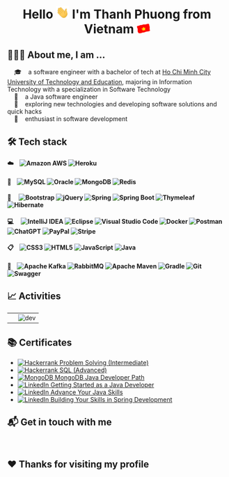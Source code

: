 <h1 align="center"> Hello <img src="https://raw.githubusercontent.com/phuongnt-git/phuongnt-git/master/img/hi.gif" width="30" alt=""> I'm Thanh Phuong from Vietnam <img src="https://raw.githubusercontent.com/phuongnt-git/phuongnt-git/master/img/vietnam_flag_.gif" width="30" alt=""> </h1>

## 👨🏻‍💻 About me, I am ...
&nbsp;&nbsp;&nbsp;&nbsp;🎓    a software engineer with a bachelor of tech at [Ho Chi Minh City University of Technology and Education](https://hcmute.edu.vn/), majoring in Information Technology with a specialization in Software Technology
<br/>&nbsp;&nbsp;&nbsp;&nbsp;💼    a Java software engineer
<br/>&nbsp;&nbsp;&nbsp;&nbsp;🤔    exploring new technologies and developing software solutions and quick hacks
<br/>&nbsp;&nbsp;&nbsp;&nbsp;🌱    enthusiast in software development

## 🛠 Tech stack
#### ☁️&nbsp;&nbsp;&nbsp;&nbsp;![Amazon AWS](https://img.shields.io/badge/Amazon_AWS-FF9900?style=flat&logo=amazonaws&logoColor=white) ![Heroku](https://img.shields.io/badge/Heroku-%23430098.svg?style=flat&logo=heroku&logoColor=white) 
#### 💾&nbsp;&nbsp;&nbsp;&nbsp;![MySQL](https://img.shields.io/badge/mysql-%2300f.svg?style=flat&logo=mysql&logoColor=white) ![Oracle](https://img.shields.io/badge/Oracle-F80000?style=flat&logo=oracle&logoColor=white) ![MongoDB](https://img.shields.io/badge/MongoDB-%234ea94b.svg?style=flat&logo=mongodb&logoColor=white) ![Redis](https://img.shields.io/badge/Redis-%23DD0031.svg?style=flat&logo=redis&logoColor=white)
#### 🚀&nbsp;&nbsp;&nbsp;&nbsp; ![Bootstrap](https://img.shields.io/badge/Bootstrap-%23563D7C.svg?style=flat&logo=bootstrap&logoColor=white) ![jQuery](https://img.shields.io/badge/jQuery-%230769AD.svg?style=flat&logo=jquery&logoColor=white) ![Spring](https://img.shields.io/badge/Spring-%236DB33F.svg?style=flat&logo=spring&logoColor=white) ![Spring Boot](https://img.shields.io/badge/Spring_Boot-F2F4F9?style=flat&logo=spring-boot) ![Thymeleaf](https://img.shields.io/badge/Thymeleaf-%23005C0F.svg?style=flat&logo=Thymeleaf&logoColor=white) ![Hibernate](https://img.shields.io/badge/Hibernate-%20brightgreen.svg?&style=flat&logo=Hibernate&logoColor=white)
#### 💻&nbsp;&nbsp;&nbsp;&nbsp; ![IntelliJ IDEA](https://img.shields.io/badge/IntelliJ%20IDEA-000000.svg?style=flat&logo=intellij-idea&logoColor=white) ![Eclipse](https://img.shields.io/badge/Eclipse-FE7A16.svg?style=flat&logo=Eclipse&logoColor=white) ![Visual Studio Code](https://img.shields.io/badge/Visual%20Studio%20Code-0078D4.svg?style=flat&logo=visual-studio-code&logoColor=white) ![Docker](https://img.shields.io/badge/Docker-%230db7ed.svg?style=flat&logo=docker&logoColor=white) ![Postman](https://img.shields.io/badge/Postman-FF6C37?style=flat&logo=postman&logoColor=white) ![ChatGPT](https://img.shields.io/badge/chatGPT-74aa9c?style=flat&logo=openai&logoColor=white) ![PayPal](https://img.shields.io/badge/PayPal-00457C?style=flat&logo=paypal&logoColor=white) ![Stripe](https://img.shields.io/badge/Stripe-626CD9?style=flat&logo=Stripe&logoColor=white)
#### 📋&nbsp;&nbsp;&nbsp;&nbsp;![CSS3](https://img.shields.io/badge/CSS3-%231572B6.svg?style=flat&logo=css3&logoColor=white) ![HTML5](https://img.shields.io/badge/HTML5-%23E34F26.svg?style=flat&logo=html5&logoColor=white) ![JavaScript](https://img.shields.io/badge/JavaScript-%23323330.svg?style=flat&logo=javascript&logoColor=%23F7DF1E) ![Java](https://img.shields.io/badge/Java-%23ED8B00.svg?style=flat&logo=Java&logoColor=white)
#### 🥅&nbsp;&nbsp;&nbsp;&nbsp;![Apache Kafka](https://img.shields.io/badge/Apache_Kafka-231F20?style=flat&logo=apache-kafka&logoColor=white) ![RabbitMQ](https://img.shields.io/badge/Rabbitmq-FF6600?style=flat&logo=rabbitmq&logoColor=white) ![Apache Maven](https://img.shields.io/badge/Apache%20Maven-C71A36?style=flat&logo=Apache%20Maven&logoColor=white) ![Gradle](https://img.shields.io/badge/Gradle-02303A.svg?style=flat&logo=Gradle&logoColor=white) ![Git](https://img.shields.io/badge/Git-E44C30?style=flat&logo=git&logoColor=white) ![Swagger](https://img.shields.io/badge/-Swagger-%23Clojure?style=flat&logo=swagger&logoColor=white) 

## &#x1f4c8; Activities

<table style="width:100%;">
  <tr>
    <td>
      <img src="https://github-readme-stats-sigma-five.vercel.app/api/top-langs/?username=phuongnt-git&layout=compact&hide=CSS&langs_count=10&custom_title=Most%20used%20languages" alt="" width="100%"/>
      <img src="https://github-readme-stats-sigma-five.vercel.app/api?username=phuongnt-git&show_icons=true&count_private=true&include_all_commits=true&custom_title=Activities%20on%20Github" alt="" width="100%"/>
    </td>
    <td>
      <div align="center"> 
        <img src="https://cdn.dribbble.com/users/1059583/screenshots/4171367/coding-freak.gif" alt="dev" width="100%"/>
      </div>
    </td>
  </tr>
</table>

## 📚 Certificates
- [![Hackerrank](https://img.shields.io/badge/-Hackerrank-A1CCD1) Problem Solving (Intermediate)](https://www.hackerrank.com/certificates/cd82c11e82f4)
- [![Hackerrank](https://img.shields.io/badge/-Hackerrank-A1CCD1) SQL (Advanced)](https://www.hackerrank.com/certificates/a5611390cf84)
- [![MongoDB](https://img.shields.io/badge/-MongoDB-7A9D54) MongoDB Java Developer Path](https://learn.mongodb.com/c/c5oR4BbRRKegbbULH0TpTw)
- [![LinkedIn](https://img.shields.io/badge/-LinkedIn-informational) Getting Started as a Java Developer](https://www.linkedin.com/learning/certificates/f9f31e849b30b6807e980fcde0fbb54e0772c64e36a93b524e430af35c856bcd)
- [![LinkedIn](https://img.shields.io/badge/-LinkedIn-informational) Advance Your Java Skills](https://www.linkedin.com/learning/certificates/cda038dfa00749cac962805fd99205b0f14ea61d04009b2be163e1978e6135e1)
- [![LinkedIn](https://img.shields.io/badge/-LinkedIn-informational) Building Your Skills in Spring Development](https://www.linkedin.com/learning/certificates/577bae1822ca2e986e9390027aed442ace48223d65b15b3af57ae78b33c7201f)

## 📬 Get in touch with me
<div align="center">
  <a href="mailto:phuongnt.work@outlook.com" >
    <img src="https://img.shields.io/badge/phuongnt.work@outlook.com-0078D4?style=flat&logo=microsoft-outlook&logoColor=white" height="25" alt=""/></a>
  <a href="https://www.linkedin.com/in/phuongnt-in" >
    <img src="https://img.shields.io/badge/-LinkedIn-0a66c2?style=flat&logo=linkedin&logoWidth=20" height="25" alt=""/></a>
  <a href="https://www.hackerrank.com/phuongnt" >
    <img src="https://img.shields.io/badge/-Hackerrank-A1CCD1?style=flat&logo=hackerrank&logoWidth=20&&logoColor=fff" height="25" alt=""/></a>
</div>

## :hearts: Thanks for visiting my profile
